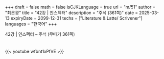 +++
draft = false
math = false
isCJKLanguage = true
url = "m/51"
author = "최은광"
title = "42강 | 인스펙터"
description = "주석 (361쪽)"
date = 2025-03-13
expiryDate = 2099-12-31
techs = ["Literature & Latte/ Scrivener"]
languages = "한국어"
+++

42강 | 인스펙터 – 주석 (무따기 361쪽)

<!--more--> 

#

{{< youtube wfbnt1xPfVE >}}

#